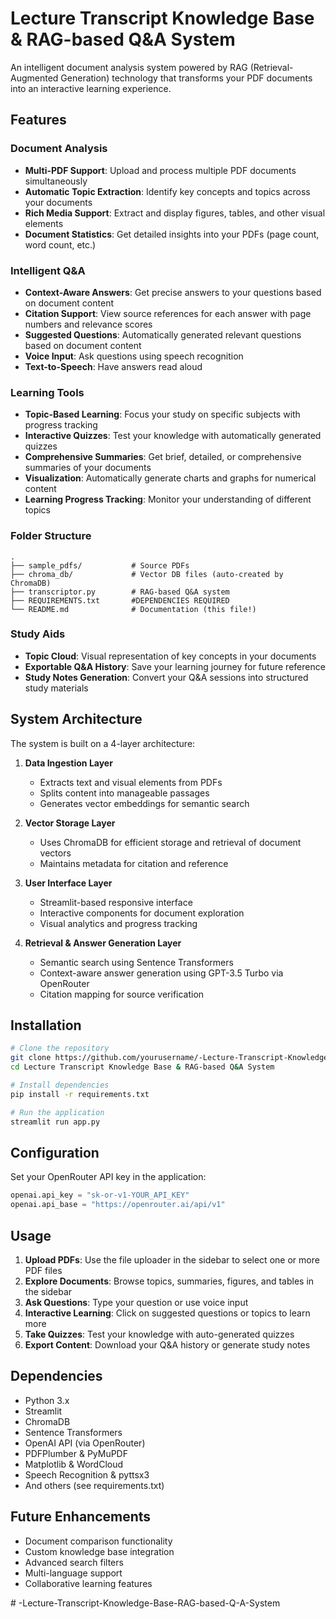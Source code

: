# Lecture Transcript Knowledge Base & RAG-based Q&A System

An intelligent document analysis system powered by RAG (Retrieval-Augmented Generation) technology that transforms your PDF documents into an interactive learning experience.


## Features

### Document Analysis
- **Multi-PDF Support**: Upload and process multiple PDF documents simultaneously
- **Automatic Topic Extraction**: Identify key concepts and topics across your documents
- **Rich Media Support**: Extract and display figures, tables, and other visual elements
- **Document Statistics**: Get detailed insights into your PDFs (page count, word count, etc.)

### Intelligent Q&A
- **Context-Aware Answers**: Get precise answers to your questions based on document content
- **Citation Support**: View source references for each answer with page numbers and relevance scores
- **Suggested Questions**: Automatically generated relevant questions based on document content
- **Voice Input**: Ask questions using speech recognition
- **Text-to-Speech**: Have answers read aloud

### Learning Tools
- **Topic-Based Learning**: Focus your study on specific subjects with progress tracking
- **Interactive Quizzes**: Test your knowledge with automatically generated quizzes
- **Comprehensive Summaries**: Get brief, detailed, or comprehensive summaries of your documents
- **Visualization**: Automatically generate charts and graphs for numerical content
- **Learning Progress Tracking**: Monitor your understanding of different topics

### Folder Structure
    .
    ├── sample_pdfs/           # Source PDFs
    ├── chroma_db/             # Vector DB files (auto-created by ChromaDB)
    ├── transcriptor.py        # RAG-based Q&A system
    ├── REQUIREMENTS.txt       #DEPENDENCIES REQUIRED     
    └── README.md              # Documentation (this file!)

### Study Aids
- **Topic Cloud**: Visual representation of key concepts in your documents
- **Exportable Q&A History**: Save your learning journey for future reference
- **Study Notes Generation**: Convert your Q&A sessions into structured study materials

## System Architecture

The system is built on a 4-layer architecture:

1. **Data Ingestion Layer**
   - Extracts text and visual elements from PDFs
   - Splits content into manageable passages
   - Generates vector embeddings for semantic search

2. **Vector Storage Layer**
   - Uses ChromaDB for efficient storage and retrieval of document vectors
   - Maintains metadata for citation and reference

3. **User Interface Layer**
   - Streamlit-based responsive interface
   - Interactive components for document exploration
   - Visual analytics and progress tracking

4. **Retrieval & Answer Generation Layer**
   - Semantic search using Sentence Transformers
   - Context-aware answer generation using GPT-3.5 Turbo via OpenRouter
   - Citation mapping for source verification

## Installation

```bash
# Clone the repository
git clone https://github.com/yourusername/-Lecture-Transcript-Knowledge-Base-RAG-based-Q-A-System.git
cd Lecture Transcript Knowledge Base & RAG-based Q&A System

# Install dependencies
pip install -r requirements.txt

# Run the application
streamlit run app.py
```

## Configuration

Set your OpenRouter API key in the application:

```python
openai.api_key = "sk-or-v1-YOUR_API_KEY"
openai.api_base = "https://openrouter.ai/api/v1"
```

## Usage

1. **Upload PDFs**: Use the file uploader in the sidebar to select one or more PDF files
2. **Explore Documents**: Browse topics, summaries, figures, and tables in the sidebar
3. **Ask Questions**: Type your question or use voice input
4. **Interactive Learning**: Click on suggested questions or topics to learn more
5. **Take Quizzes**: Test your knowledge with auto-generated quizzes
6. **Export Content**: Download your Q&A history or generate study notes

## Dependencies

- Python 3.x
- Streamlit
- ChromaDB
- Sentence Transformers
- OpenAI API (via OpenRouter)
- PDFPlumber & PyMuPDF
- Matplotlib & WordCloud
- Speech Recognition & pyttsx3
- And others (see requirements.txt)

## Future Enhancements

- Document comparison functionality
- Custom knowledge base integration
- Advanced search filters
- Multi-language support
- Collaborative learning features

#   - L e c t u r e - T r a n s c r i p t - K n o w l e d g e - B a s e - R A G - b a s e d - Q - A - S y s t e m 
 
 
